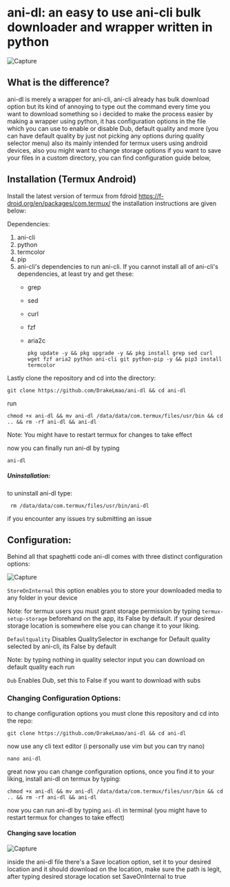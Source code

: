 # ani-dl: an easy to use ani-cli bulk downloader and wrapper written in python

![Capture](https://github.com/user-attachments/assets/e132ebb5-3898-421e-bddb-a9c2b32724ca)

## What is the difference?
ani-dl is merely a wrapper for ani-cli, ani-cli already has bulk download option but its kind of annoying to type out the command every time you want to download something so i decided to make the process easier by making a wrapper using python, it has configuration options in the file which you can use to enable or disable Dub, default quality and more (you can have default quality by just not picking any options during quality selector menu) also its mainly intended for termux users using android devices, also you might want to change storage options if you want to save your files in a custom directory, you can find configuration guide below,

## Installation (Termux Android)
Install the latest version of termux from fdroid https://f-droid.org/en/packages/com.termux/
the installation instructions are given below:

Dependencies:
1. ani-cli
2. python
3. termcolor
4. pip
5. ani-cli's dependencies to run ani-cli. If you cannot install all of ani-cli's dependencies, at least try and get these:
    - grep
    - sed
    - curl
    - fzf
    - aria2c

          pkg update -y && pkg upgrade -y && pkg install grep sed curl wget fzf aria2 python ani-cli git python-pip -y && pip3 install termcolor

Lastly clone the repository and cd into the directory:

    git clone https://github.com/DrakeLmao/ani-dl && cd ani-dl
run

    chmod +x ani-dl && mv ani-dl /data/data/com.termux/files/usr/bin && cd .. && rm -rf ani-dl && ani-dl

Note: You might have to restart termux for changes to take effect

now you can finally run ani-dl by typing
 
    ani-dl

##### Uninstallation:
to uninstall ani-dl type:

     rm /data/data/com.termux/files/usr/bin/ani-dl

if you encounter any issues try submitting an issue

## Configuration:
Behind all that spaghetti code ani-dl comes with three distinct configuration options:

![Capture](https://github.com/user-attachments/assets/d09be15e-824b-45a2-a914-bbcb1d63d4e4)

```StoreOnInternal``` this option enables you to store your downloaded media to any folder in your device

Note: for termux users you must grant storage permission by typing ```termux-setup-storage``` beforehand on the app, its False by default. if your desired storage location is somewhere else you can change it to your liking.

```Defaultquality``` Disables QualitySelector in exchange for Default quality selected by ani-cli, its False by default 

Note: by typing nothing in quality selector input you can download on default quality each run

```Dub``` Enables Dub, set this to False if you want to download with subs

### Changing Configuration Options:
to change configuration options you must clone this repository and cd into the repo:
 
    git clone https://github.com/DrakeLmao/ani-dl && cd ani-dl

now use any cli text editor (i personally use vim but you can try nano)

    nano ani-dl

great now you can change configuration options, once you find it to your liking, install ani-dl on termux by typing:

    chmod +x ani-dl && mv ani-dl /data/data/com.termux/files/usr/bin && cd .. && rm -rf ani-dl && ani-dl

now you can run ani-dl by typing ```ani-dl``` in terminal (you might have to restart termux for changes to take effect)


#### Changing save location

![Capture](https://github.com/user-attachments/assets/9cfc3a05-336a-4d64-823b-5c8c9447148d)

inside the ani-dl file there's a Save location option, set it to your desired location and it should download on the location, make sure the path is legit, after typing desired storage location set SaveOnInternal to true
